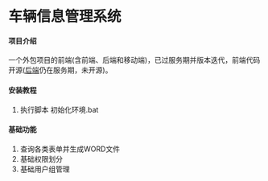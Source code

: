 # 车辆信息管理系统

#### 项目介绍

一个外包项目的前端(含前端、后端和移动端)，已过服务期并版本迭代，前端代码开源([后端](https://github.com/WhiteRobe/carinfo-server)仍在服务期，未开源)。

#### 安装教程

1. 执行脚本 初始化环境.bat


#### 基础功能

1. 查询各类表单并生成WORD文件
2. 基础权限划分
3. 基础用户组管理
